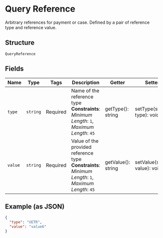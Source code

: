
# Query Reference

Arbitrary references for payment or case. Defined by a pair of reference type and reference value.

## Structure

`QueryReference`

## Fields

| Name | Type | Tags | Description | Getter | Setter |
|  --- | --- | --- | --- | --- | --- |
| `type` | `string` | Required | Name of the reference type<br>**Constraints**: *Minimum Length*: `1`, *Maximum Length*: `45` | getType(): string | setType(string type): void |
| `value` | `string` | Required | Value of the provided reference type<br>**Constraints**: *Minimum Length*: `1`, *Maximum Length*: `45` | getValue(): string | setValue(string value): void |

## Example (as JSON)

```json
{
  "type": "UETR",
  "value": "value6"
}
```

